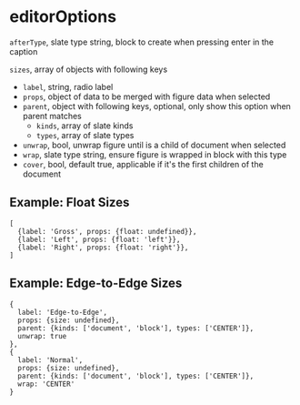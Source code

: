# editorOptions

`afterType`, slate type string, block to create when pressing enter in the caption

`sizes`, array of objects with following keys
- `label`, string, radio label
- `props`, object of data to be merged with figure data when selected
- `parent`, object with following keys, optional, only show this option when parent matches
  - `kinds`, array of slate kinds
  - `types`, array of slate types
- `unwrap`, bool, unwrap figure until is a child of document when selected
- `wrap`, slate type string, ensure figure is wrapped in block with this type 
- `cover`, bool, default true, applicable if it's the first children of the document

## Example: Float Sizes

```
[
  {label: 'Gross', props: {float: undefined}},
  {label: 'Left', props: {float: 'left'}},
  {label: 'Right', props: {float: 'right'}},
]
```

## Example: Edge-to-Edge Sizes

```
{
  label: 'Edge-to-Edge',
  props: {size: undefined},
  parent: {kinds: ['document', 'block'], types: ['CENTER']},
  unwrap: true
},
{
  label: 'Normal',
  props: {size: undefined},
  parent: {kinds: ['document', 'block'], types: ['CENTER']},
  wrap: 'CENTER'
}
```
